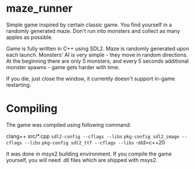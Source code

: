 # maze_runner

Simple game inspired by certain classic game. You find yourself in a randomly generated maze. Don't run into monsters and collect as many apples as possible.

Game is fully written in C++ using SDL2. Maze is randomly generated upon each launch. Monsters' AI is very simple - they move in random directions. At the beginning there are only 5 monsters, and every 5 seconds additional monster spawns - game gets harder with time.

If you die, just close the window, it currently doesn't support in-game restarting.

# Compiling

The game was compiled using following command:

  clang++ src/*.cpp `sdl2-config --cflags --libs` `pkg-config sdl2_image --cflags --libs` `pkg-config sdl2_ttf --cflags --libs` -std=c++20

It was done in msys2 building environment. If you compile the game yourself, you will need .dll files which are shipped with msys2.
